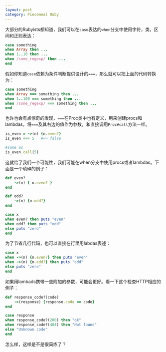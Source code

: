 ```yaml
---
layout: post
category: Piecemeal Ruby
---
```

大部分的Rubyists都知道，我们可以在`case`表达的`when`分支中使用字符，类，区间和正则表达：

```ruby
case something
when Array then ...
when 1..10 then ...
when /some_regexp/ then ...
end
```

假如你知道`case`依赖为条件判断提供设计的`===`，那么就可以把上面的代码转换为：

```ruby
case something
when Array === something then ...
when 1..100 === something then ...
when /some_regexp/ === something then ...
end 
```

也许也会有点惊奇的发现，`===`在Proc类中也有定义，用来创建procs和lambdas。将`===`及其右边的值作为参数，和直接调用`Proc#call`方法一样。

```ruby
is_even = ->(n) {n.even?}
is_even === 5   #=> false

#same as
is_even.call(5)
```

这就给了我们一个可能性，我们可能在when分支中使用procs或者lambdas。下面是一个琐碎的例子：

```ruby
def even?
	->(n) { n.even? }
end

def odd?
	->(n) {n.odd?}
end

case x
when even? then puts "even"
when odd? then puts "odd"
else puts "zero"
end
```

为了节省几行代码，也可以直接在行里用labdas表述：

```ruby
case x
when ->(n) {n.even?} then puts "even"
when ->(n) {n.odd?} then puts "odd"
else puts "zero"
end
```

如果用lambads携带一些附加的参数，可能会更好。看一下这个检查HTTP相应的例子：

```ruby
def response_code?(code)
	->(response) {response.code == code}
end

case response
when response_code?(200) then "ok"
when response_code?(404) then "Not found"
else "Unknown code"
end
```

怎么样，这样是不是很简练了？